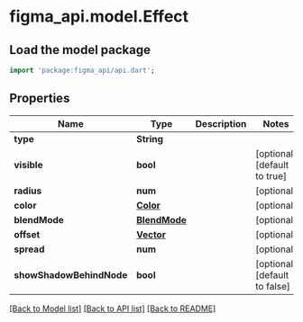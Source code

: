 # figma_api.model.Effect

## Load the model package
```dart
import 'package:figma_api/api.dart';
```

## Properties
Name | Type | Description | Notes
------------ | ------------- | ------------- | -------------
**type** | **String** |  | 
**visible** | **bool** |  | [optional] [default to true]
**radius** | **num** |  | [optional] 
**color** | [**Color**](Color.md) |  | [optional] 
**blendMode** | [**BlendMode**](BlendMode.md) |  | [optional] 
**offset** | [**Vector**](Vector.md) |  | [optional] 
**spread** | **num** |  | [optional] 
**showShadowBehindNode** | **bool** |  | [optional] [default to false]

[[Back to Model list]](../README.md#documentation-for-models) [[Back to API list]](../README.md#documentation-for-api-endpoints) [[Back to README]](../README.md)


